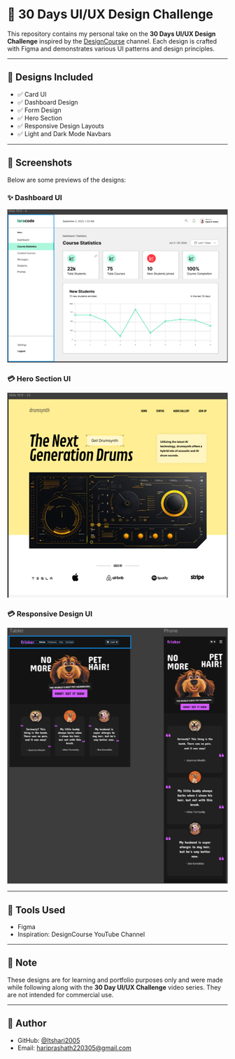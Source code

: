 # 🌟 30 Days UI/UX Design Challenge

This repository contains my personal take on the **30 Days UI/UX Design Challenge** inspired by the [DesignCourse](https://www.youtube.com/@DesignCourse/playlists) channel. Each design is crafted with Figma and demonstrates various UI patterns and design principles.

---

## 📁 Designs Included

- ✅ Card UI
- ✅ Dashboard Design
- ✅ Form Design
- ✅ Hero Section
- ✅ Responsive Design Layouts
- ✅ Light and Dark Mode Navbars

---

## 📸 Screenshots

Below are some previews of the designs:

### ✨ Dashboard UI
![Hero Section](Dashboard_UI.png)

### 💳 Hero Section UI
![Cards UI](Hero_section.png)

### 💳 Responsive Design UI
![Cards UI](Responsive_Design.png)

---

## 🎨 Tools Used

- Figma
- Inspiration: DesignCourse YouTube Channel

---

## 📌 Note

These designs are for learning and portfolio purposes only and were made while following along with the **30 Day UI/UX Challenge** video series. They are not intended for commercial use.

---

## 🧠 Author

- GitHub: [@Itshari2005](https://github.com/Itshari2005)
- Email: [hariprashath220305@gmail.com](mailto:hariprashath220305@gmail.com)

